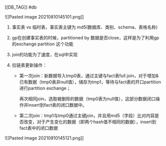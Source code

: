 [[DB_TAG]] #db 

![[Pasted image 20210810145101.png]]

1. 事实表 vs 临时表，事实表主键为 md5(数据库、类别、schema、表格名称)

2. gp在创建事实表的时候，partitioned by 数据是否close，这样是为了利用gp的exchange partition 这个功能

3. join的功能为了速度，在sql中实现

4. 拉链表更新操作：

   - 第一次join：新数据导入tmp0表，通过主键与fact表full join，对于增加&已有数据（tmp0表非null值），储存为tmp1，等待与fact表的开口partition进行partition exchange；

     再次相同join，选取被删除的数据（tmp0表为null值），这部分数据闭口操作并insert到fact表的闭口数据中。

   - 第二次join：tmp1与tmp0通过主键join，并且用md5（字段）比对内容是否改变，对于产生变化的数据（即两个hash值不相同的数据），insert到fact表中的闭口数据


![[Pasted image 20210810145121.png]]